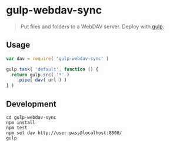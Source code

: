 # gulp-webdav-sync
> Put files and folders to a WebDAV server. Deploy with [gulp](http://gulpjs.com/).

## Usage
```js
var dav = require( 'gulp-webdav-sync' )

gulp.task( 'default', function () {
  return gulp.src( '*' )
    .pipe( dav( url ) )
} )
```

## Development
```shell
cd gulp-webdav-sync
npm install
npm test
npm set dav http://user:pass@localhost:8000/
gulp
```

